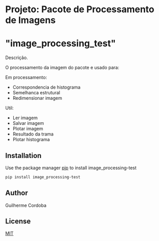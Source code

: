 # Projeto: Pacote de Processamento de Imagens
# "image_processing_test"

Descrição.

O processamento da imagem do pacote e usado para:

Em processamento:
- Correspondencia de histograma
- Semelhanca estrutural
- Redimensionar imagem

Util:
- Ler imagem
- Salvar imagem
- Plotar imagem
- Resultado da trama
- Plotar histograma

## Installation

Use the package manager [pip](https://pip.pypa.io/en/stable/) to install image_processing-test

```bash
pip install image_processing-test
```

## Author
Guilherme Cordoba

## License
[MIT](https://choosealicense.com/licenses/mit/)
